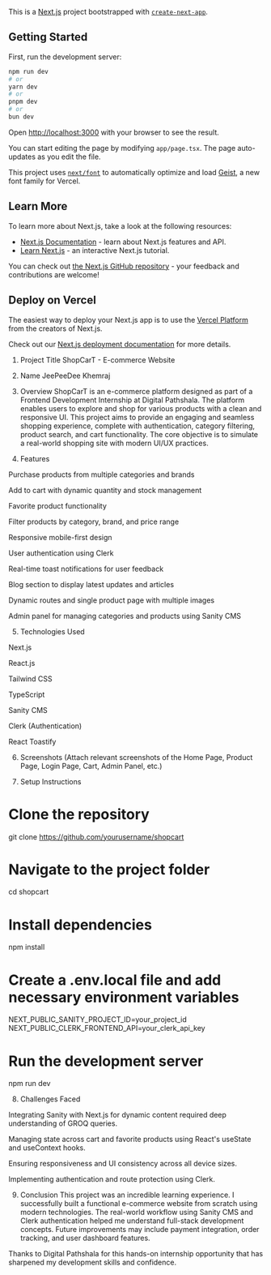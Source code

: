 This is a [Next.js](https://nextjs.org) project bootstrapped with [`create-next-app`](https://nextjs.org/docs/app/api-reference/cli/create-next-app).

## Getting Started

First, run the development server:

```bash
npm run dev
# or
yarn dev
# or
pnpm dev
# or
bun dev
```

Open [http://localhost:3000](http://localhost:3000) with your browser to see the result.

You can start editing the page by modifying `app/page.tsx`. The page auto-updates as you edit the file.

This project uses [`next/font`](https://nextjs.org/docs/app/building-your-application/optimizing/fonts) to automatically optimize and load [Geist](https://vercel.com/font), a new font family for Vercel.

## Learn More

To learn more about Next.js, take a look at the following resources:

- [Next.js Documentation](https://nextjs.org/docs) - learn about Next.js features and API.
- [Learn Next.js](https://nextjs.org/learn) - an interactive Next.js tutorial.

You can check out [the Next.js GitHub repository](https://github.com/vercel/next.js) - your feedback and contributions are welcome!

## Deploy on Vercel

The easiest way to deploy your Next.js app is to use the [Vercel Platform](https://vercel.com/new?utm_medium=default-template&filter=next.js&utm_source=create-next-app&utm_campaign=create-next-app-readme) from the creators of Next.js.

Check out our [Next.js deployment documentation](https://nextjs.org/docs/app/building-your-application/deploying) for more details.

1. Project Title
ShopCarT - E-commerce Website

2. Name
JeePeeDee Khemraj

3. Overview
ShopCarT is an e-commerce platform designed as part of a Frontend Development Internship at Digital Pathshala. The platform enables users to explore and shop for various products with a clean and responsive UI. This project aims to provide an engaging and seamless shopping experience, complete with authentication, category filtering, product search, and cart functionality. The core objective is to simulate a real-world shopping site with modern UI/UX practices.

4. Features

Purchase products from multiple categories and brands

Add to cart with dynamic quantity and stock management

Favorite product functionality

Filter products by category, brand, and price range

Responsive mobile-first design

User authentication using Clerk

Real-time toast notifications for user feedback

Blog section to display latest updates and articles

Dynamic routes and single product page with multiple images

Admin panel for managing categories and products using Sanity CMS

5. Technologies Used

Next.js

React.js

Tailwind CSS

TypeScript

Sanity CMS

Clerk (Authentication)

React Toastify

6. Screenshots
(Attach relevant screenshots of the Home Page, Product Page, Login Page, Cart, Admin Panel, etc.)

7. Setup Instructions

# Clone the repository
git clone https://github.com/yourusername/shopcart

# Navigate to the project folder
cd shopcart

# Install dependencies
npm install

# Create a .env.local file and add necessary environment variables
NEXT_PUBLIC_SANITY_PROJECT_ID=your_project_id
NEXT_PUBLIC_CLERK_FRONTEND_API=your_clerk_api_key

# Run the development server
npm run dev

8. Challenges Faced

Integrating Sanity with Next.js for dynamic content required deep understanding of GROQ queries.

Managing state across cart and favorite products using React's useState and useContext hooks.

Ensuring responsiveness and UI consistency across all device sizes.

Implementing authentication and route protection using Clerk.

9. Conclusion
This project was an incredible learning experience. I successfully built a functional e-commerce website from scratch using modern technologies. The real-world workflow using Sanity CMS and Clerk authentication helped me understand full-stack development concepts. Future improvements may include payment integration, order tracking, and user dashboard features.

Thanks to Digital Pathshala for this hands-on internship opportunity that has sharpened my development skills and confidence.


